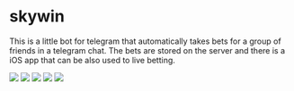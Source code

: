 # skywin

This is a little bot for telegram that automatically takes bets for a group of friends in a telegram chat.
The bets are stored on the server and there is a iOS app that can be also used to live betting.

![](readme/PARTITE.png)
![](readme/LEADERBOARD.png)
![](readme/PROFILO.png)
![](readme/REWARD.png)
![](readme/ezgif.com-video-to-gif.gif)
